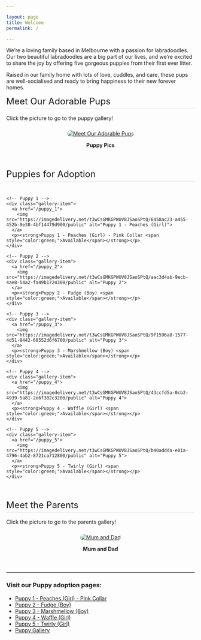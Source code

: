```yaml
---

layout: page  
title: Welcome  
permalink: /

---
```


We’re a loving family based in Melbourne with a passion for labradoodles. Our two beautiful labradoodles are a big part of our lives, and we’re excited to share the joy by offering five gorgeous puppies from their first ever litter. 

Raised in our family home with lots of love, cuddles, and care, these pups are well-socialised and ready to bring happiness to their new forever homes.

<style>
.gallery {
  display: grid;
  grid-template-columns: repeat(auto-fit, minmax(200px, 1fr));
  gap: 16px;
  margin-top: 24px;
}
.gallery-item {
  text-align: center;
}
.gallery-item img {
  max-width: 100%;
  height: auto;
  border-radius: 12px;
}
.section {
  margin-bottom: 40px;
}
.section-title {
  font-size: 1.5rem;
  margin-bottom: 16px;
  text-align: left;
  border-bottom: 2px solid #eee;
  padding-bottom: 4px;
}
</style>

<div class="section">
  <div class="section-title">Meet Our Adorable Pups</div>
  <p>Click the picture to go to the puppy gallery!</p>
  <div class="gallery">
    <div class="gallery-item">
      <a href="/puppy_gallery">
        <img src="https://imagedelivery.net/t3wCsGMKGPWUV8JSaoSPtQ/840838d7-b045-44f4-0cea-12359fe17300/public" alt="Meet Our Adorable Pups">
      </a>
      <p><strong>Puppy Pics</strong></p>
    </div>
  </div>
</div>

<div class="section">
  <div class="section-title">Puppies for Adoption</div>
  <div class="gallery">

    <!-- Puppy 1 -->
    <div class="gallery-item">
      <a href="/puppy_1">
        <img src="https://imagedelivery.net/t3wCsGMKGPWUV8JSaoSPtQ/6458ac23-a455-452b-9e38-4bf14479d900/public" alt="Puppy 1 - Peaches (Girl)">
      </a>
      <p><strong>Puppy 1 - Peaches (Girl) - Pink Collar <span style="color:green;">Available</span></strong></p>
    </div>

    <!-- Puppy 2 -->
    <div class="gallery-item">
      <a href="/puppy_2">
        <img src="https://imagedelivery.net/t3wCsGMKGPWUV8JSaoSPtQ/aac3d4ab-9ecb-4ae8-54a2-fa49b1724300/public" alt="Puppy 2">
      </a>
      <p><strong>Puppy 2 - Fudge (Boy) <span style="color:green;">Available</span></strong></p>
    </div>

    <!-- Puppy 3 -->
    <div class="gallery-item">
      <a href="/puppy_3">
        <img src="https://imagedelivery.net/t3wCsGMKGPWUV8JSaoSPtQ/9f1596a8-1577-4d51-8442-68552d6f6700/public" alt="Puppy 3">
      </a>
      <p><strong>Puppy 3 - Marshmellow (Boy) <span style="color:green;">Available</span></strong></p>
    </div>

    <!-- Puppy 4 -->
    <div class="gallery-item">
      <a href="/puppy_4">
        <img src="https://imagedelivery.net/t3wCsGMKGPWUV8JSaoSPtQ/43ccfd5a-0cb2-4939-5a81-2e6f302c3200/public" alt="Puppy 4">
      </a>
      <p><strong>Puppy 4 - Waffle (Girl) <span style="color:green;">Available</span></strong></p>
    </div>

    <!-- Puppy 5 -->
    <div class="gallery-item">
      <a href="/puppy_5">
        <img src="https://imagedelivery.net/t3wCsGMKGPWUV8JSaoSPtQ/b40addda-e01a-4796-4ab2-8721ca712800/public" alt="Puppy 5">
      </a>
      <p><strong>Puppy 5 - Twirly (Girl) <span style="color:green;">Available</span></strong></p>
    </div>

  </div>
</div>

<div class="section">
  <div class="section-title">Meet the Parents</div>
  <p>Click the picture to go to the parents gallery!</p>
  <div class="gallery">
    <div class="gallery-item">
      <a href="/mumanddadgallery">
        <img src="https://imagedelivery.net/t3wCsGMKGPWUV8JSaoSPtQ/909abca4-777f-40be-50d8-183ccaa74000/public" alt="Mum and Dad">
      </a>
      <p><strong>Mum and Dad</strong></p>
    </div>
  </div>
</div>

---

### Visit our Puppy adoption pages:

- [Puppy 1 - Peaches (Girl) - Pink Collar](/puppy_1/)
- [Puppy 2 - Fudge (Boy)](/puppy_2/)
- [Puppy 3 - Marshmellow (Boy)](/puppy_3/)
- [Puppy 4 - Waffle (Girl)](/puppy_4/)
- [Puppy 5 - Twirly (Girl)](/puppy_5/)
- [Puppy Gallery](/puppy_gallery/)
